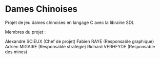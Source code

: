 Dames Chinoises
==============

Projet de jeu dames chinoises en langage C avec la librairie SDL

Membres du projet :

Alexandre SCIEUX (Chef de projet)
Fabien RAYE (Responsable graphique)
Adrien MIGAIRE (Responsable stratégie)
Richard VERHEYDE (Responsable des mines)

